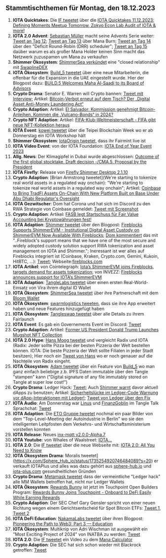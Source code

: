 ## Stammtischthemen für Montag, den 18.12.2023

1. **IOTA Quicktakes**: Die [IF tweetet](https://x.com/iota/status/1734151136016224636?s=20) über die [IOTA Quicktakes 11.12.2023: Defining Moments Meetup Tomorrow, Zokyo Econ Lab Audit of IOTA & more!](https://www.youtube.com/watch?v=6gkV4lvpebQ)
2. **IOTA 2.0 Advent**: [Sebastian Müller](https://twitter.com/NaitsabesMue) macht seine Advents Serie weiter: [Tweet an Tag 12](https://x.com/NaitsabesMue/status/1734469844026757121?s=20); [Tweet an Tag 13](https://x.com/NaitsabesMue/status/1734839457365274688?s=20) über Mana Burn; [Tweet an Tag 14](https://x.com/NaitsabesMue/status/1735202387353022711?s=20) über den "Deficit Round-Robin (DRR) scheduler"; [Tweet an Tag 15](https://x.com/NaitsabesMue/status/1735555326789763387?s=20) daüber warum es als großer Mana Holder keinen Sinn macht das Netzwerk zuzuspamen um Mana zu verkaufen
3. **Shimmer Ökosystem**: [ShimmerSea verkündet](https://x.com/ShimmerSeaDEX/status/1734475673618841674?s=20) eine "closed relationship" mit [SwaplineDEX](https://twitter.com/SwaplineDEX)
4. **IOTA Ökosystem**: [Build_5 tweetet](https://x.com/build5tech/status/1734453620152881420?s=20) über eine neue Mitarbeiterin, die offenbar für die Expansion in die UAE eingestellt wurde. Hier der Blogpost dazu: [BUILD.5 Welcomes Maha Al-Saadi to its Board of Advisors](https://build5.com/blog/maha-alsaadi/)
5. **Crypto Drama**: Senator E. Warren will Crypto bannen: [Tweet mit Interview](https://x.com/BTC_Archive/status/1734568836811157945?s=20); Artikel: [Bitcoin-Verbot erneut auf dem Tisch? Der „Digital Asset Anti-Money Laundering Act“](https://www.blocktrainer.de/bitcoin-verbot-erneut-auf-dem-tisch-der-digital-asset-anti-money-laundering-act/)
6. **Crypto Adaption**: Artikel: [El Salvador: Kommission genehmigt Bitcoin-Anleihen. Kommen die „Vulcano-Bonds“ in 2024?](https://www.blocktrainer.de/el-salvador-genehmigt-bitcoin-anleihen-vulcano-bonds-2024/)
7. **Crypto NFT Adaption**: Artikel: [FIFA-Klub-Weltmeisterschaft - FIFA gibt neue NFT-Kollektion heraus](https://www.btc-echo.de/schlagzeilen/fifa-neue-nft-kollektion-anlaesslich-der-klub-weltmeisterschaft-175934/)
8. **IOTA Event**: [kowei tweetet](https://x.com/kowei1995/status/1734524648359084196?s=20) über die Teipei Blockchain Week wo er ab Donnerstag ein IOTA Workshop hält
9. **Shimmer Ökosystem**: [IotaOrigin tweetet](https://x.com/origin_iota/status/1723339045546176739?s=20), dass ihr Fairmint live ist
10. **IOTA Video Event**: von der IOTA Foundation: [IOTA End of Year Event 2023](https://www.youtube.com/watch?v=HcGrSx3GLnE)
11. **Allg. News**: Der Klimagipfel in Dubai wurde abgeschlossen: [Outcome of the first global stocktake. Draft decision -/CMA.5. Proposal by the President](https://unfccc.int/documents/636608)
12. **IOTA Firefly**: Release von [Firefly Shimmer Desktop 2.1.10](https://github.com/iotaledger/firefly/releases/tag/desktop-shimmer-2.1.10)
13. **Crypto Adaption**: [Brian Armstrong tweetet](We're starting to tokenize real world assets in a regulated way onchain): "We're starting to tokenize real world assets in a regulated way onchain"; Artikel: [Coinbase to Bring TradFi Assets On-Chain With New Platform Built on Base Under Abu Dhabi Regulator's Oversight](https://www.coindesk.com/business/2023/12/12/coinbase-debuts-rwa-platform-built-on-base-under-abu-dhabi-regulators-oversight/?utm_medium=social&utm_content=editorial&utm_campaign=coindesk_main&utm_term=organic&utm_source=twitter)
14. **IOTA Gezwitscher**: Dom hat Corona und hat sich im Discord zu den RWA Strategie von Coinbase gemeldet: [Tweet mit Screenshot](https://x.com/Vrom14286662/status/1734942181310255599?s=20)
15. **Crypto Adaption**: Artikel: [FASB legt Startschuss für Fair Value Accounting bei Kryptowährungen fest!](https://www.blocktrainer.de/fasb-fair-value-accounting-kryptowaehrungen/)
16. **IOTA Adaption**: [Shimmer tweetet](https://x.com/shimmernet/status/1734982521039835338?s=20) über den Blogpost: [Fireblocks Supports ShimmerEVM - Institutional Digital Asset Custody on ShimmerEVM Now Available With Fireblocks](https://blog.shimmer.network/fireblocks-supports-shimmerevm/); [Dom kommentiert](https://x.com/DomSchiener/status/1734985986180813110?s=20) das mit "..Fireblock's support means that we have one of the most secure and widely adopted custody solution support RWA tokenization and asset management on IOTA and Shimmer."; Ineressant ist wer alles auf Fireblocks integriert ist (Coinbase, Kraken, Crypto.com, Gemini, Kukoin, HitBTC, ...): [Tweet](https://x.com/Vrom14286662/status/1735040566071570617?s=20); Webseite:[fireblocks.com](https://www.fireblocks.com/)
17. **IOTA Artikel**: von Cointelegraph: [Iota’s ShimmerEVM joins Fireblocks, targets demand for assets tokenization](https://cointelegraph.com/news/iota-shimmerevm-fireblocks-demand-for-assets-tokenization); von INVEZZ: [Fireblocks announces support for IOTA’s ShimmerEVM](https://invezz.com/news/2023/12/13/fireblocks-announces-support-for-iotas-shimmerevm/)
18. **IOTA Adaption**: [TangleLabs tweetet](https://x.com/Tangle_Labs/status/1734933376581128685?s=20) über einen ersten Real-World-Einsatz von Vira ihrem digital ID Wallet
19. **IOTA Ökosystem**: [ShimmerSea tweetet](https://x.com/ShimmerSeaDEX/status/1734957665695015116?s=20) über ihre Partnerschaft mit dem [Bloom Wallet](https://twitter.com/bloomwalletio)
20. **IOTA Ökosystem**: [swarmlogistics tweeten](https://x.com/SwarmLogistics/status/1734988874613440560?s=20), dass sie ihre App erweitert haben und neue Features hinzugefügt haben
21. **IOTA Ökosystem**: [Tangleswap tweetet](https://x.com/TangleSwap/status/1735006552904355933?s=20) über alle Details zu ihrem Fairlaunch
22. **IOTA Event**: Es gab ein Governements Event im Discord: [Tweet](https://x.com/shimmernet/status/1735011712200245619?s=20)
23. **Crypto Adaption**: Artikel: [Former US President Donald Trump Launches Mugshot NFT Collection](https://coinmarketcap.com/academy/article/former-us-president-donald-trump-launches-mugshot-nft-collection)
24. **IOTA 2.0 Hype**: [Hans Moog tweetet](https://x.com/hus_qy/status/1735110809359949887?s=20) und vergleicht Radix und IOTA (Radix: Jeder sollte Pizza bei der besten Pizzeria der Welt bestellen können. IOTA: Die beste Pizzeria der Welt sollte Filialen in jeder Stadt besitzen); Hier noch ein [Tweet von Hans](https://x.com/hus_qy/status/1735296838897447137?s=20) wo er noch genauer auf die Nachteile von Radix eingeht.
25. **IOTA Ökosystem**: [Adam tweetet](https://x.com/adam_unchained/status/1735194650938663351?s=20) über ein Feature von [Build_5](https://twitter.com/build5tech) wo man ganz einfach beliebige z.b. IPFS Daten immutable über den Tangle "stampen" kann ("Digital signature of any file immutably stored on Tangle at super low cost!")
26. **Crypto Drama**: Ledger Hack: [Tweet](https://x.com/RevokeCash/status/1735282669808717958?s=20); Auch [Shimmer warnt](https://x.com/shimmernet/status/1735291188465311871?s=20) davor aktuell dApps zu benutzen; Artikel: [Sicherheitslücke im Ledger-Code Warnung vor dApp-Interaktionen mit Ledger!](https://www.btc-echo.de/schlagzeilen/sicherheitsluecke-im-ledger-code-176080/); [Tweet von Ledger über den Fix](https://x.com/Ledger/status/1735298142118072512?s=20) 
27. **IOTA Audio**: Am Donnerstag war [Linus](https://twitter.com/LinusNaumann) und [FinanzGoblin](https://twitter.com/finanzgoblin) im Tangle Talk Sprachchat: [Tweet](https://x.com/tangle_talk/status/1735260962075050201?s=20)
28. **IOTA Adaption**: Die [ETO Gruppe tweetet](https://x.com/EtoGruppe/status/1735230670274793844?s=20) nochmal ein paar Bilder von dem "Top-Level-Meeting der Autoindustrie in Berlin" wo sie den intelligenten Leitpfosten dem Verkehrs- und Wirtschaftsministerium vorstellen konnten
29. **IOTA Release**: Neues [inx-mqtt v2.0.0-Alpha.7](https://github.com/iotaledger/inx-mqtt/releases/tag/v2.0.0-alpha.7)
30. **IOTA Youtube**: von Whales of Waalstreet: [IOTA...](https://www.youtube.com/embed/y6MKF6OwaqE?autoplay=1&auto_play=true)
31. **IOTA 2.0**: Die [IF tweetet](https://x.com/iota/status/1735298602279325839?s=20) über die neue Webseite mit: [IOTA 2.0: All You Need to Know](https://blog.iota.org/iota-2-0-all-you-need-to-know/)
32. **IOTA Ökosystem Drama**: Moralis tweetet](https://x.com/Sphere_Hub_io/status/1735254920746484089?s=20) er verkauft IOTAPlus und alles was dazu gehört aus [sphere-hub.io](https://sphere-hub.io/) und [iota-plus.com](https://iota-plus.com/) gesundheitlichen Gründen
33. **Crypto Drama**: [Metamask tweetet](https://x.com/MetaMask/status/1735318141285085513?s=20) dass der vermeintliche "Ledger hack" alle MM Wallets betroffen hat, nicht nur Ledger Wallets
34. **IOTA Ökosystem**: [Rewards Bunny](https://twitter.com/rewardsbunny) ist jetzt im Touchpoint Open Builders Program: [Rewards Bunny Joins Touchpoint - Onboard to DeFi Easily While Earning Rewards](https://blog.shimmer.network/rewards-bunny-joins-touchpoint/)
35. **Crypto Adaption**: Der SEC Chef Gary Gensler spricht von einer neuen Richtung wegen einem Gerichtsentscheid für Spot Bitcoin ETFs: [Tweet 1](https://x.com/coinbureau/status/1735551614134440322?s=20), [Tweet 2](https://x.com/WatcherGuru/status/1735397501606469778?s=20)
36. **IOTA DeFi Education**: [NakamaLabs tweetet](https://x.com/Nakama_Labs/status/1735666005932695941?s=20) über ihren Blogpost: [Pioneering the Path to Web3: Part 3 — Education](https://medium.com/@NakamaLabs/pioneering-the-path-to-web3-part-3-education-fc2df0413ff2)
37. **IOTA Ökosystem**: Multiknip von Adri Wischman ist ausgewählt ein "Most Exciting Project of 2024" von INATBA zu werden: [Tweet](https://x.com/INATBA_org/status/1735615693578764317?s=20)
38. **IOTA 2.0**: Die [IF tweetet](https://x.com/iota/status/1735661068553158969?s=20) ein Video zu dem [Mana Calculator](https://wiki.iota.org/learn/protocols/iota2.0/core-concepts/mana-calculator)
39. **Crypto Adaption**: Die SEC hat sich schon wieder mit Blackrock getroffen: [Tweet](https://x.com/BitcoinMagazine/status/1735675437534073218?s=20)
